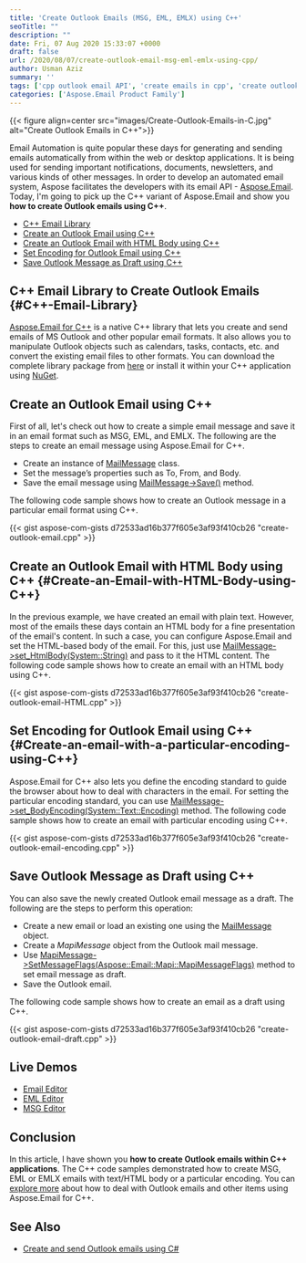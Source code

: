 ```yaml
---
title: 'Create Outlook Emails (MSG, EML, EMLX) using C++'
seoTitle: ""
description: ""
date: Fri, 07 Aug 2020 15:33:07 +0000
draft: false
url: /2020/08/07/create-outlook-email-msg-eml-emlx-using-cpp/
author: Usman Aziz
summary: ''
tags: ['cpp outlook email API', 'create emails in cpp', 'create outlook emails in cpp', 'save outlook email as draft in cpp']
categories: ['Aspose.Email Product Family']
---
```




{{< figure align=center src="images/Create-Outlook-Emails-in-C.jpg" alt="Create Outlook Emails in C++">}}


Email Automation is quite popular these days for generating and sending emails automatically from within the web or desktop applications. It is being used for sending important notifications, documents, newsletters, and various kinds of other messages. In order to develop an automated email system, Aspose facilitates the developers with its email API - [Aspose.Email][1]. Today, I'm going to pick up the C++ variant of Aspose.Email and show you **how to create Outlook emails using C++**.

*   [C++ Email Library][2]
*   [Create an Outlook Email using C++][3]
*   [Create an Outlook Email with HTML Body using C++][4]
*   [Set Encoding for Outlook Email using C++][5]
*   [Save Outlook Message as Draft using C++][6]

## C++ Email Library to Create Outlook Emails {#C++-Email-Library}

[Aspose.Email for C++][7] is a native C++ library that lets you create and send emails of MS Outlook and other popular email formats. It also allows you to manipulate Outlook objects such as calendars, tasks, contacts, etc. and convert the existing email files to other formats. You can download the complete library package from [here][8] or install it within your C++ application using [NuGet][9].

## Create an Outlook Email using C++

First of all, let's check out how to create a simple email message and save it in an email format such as MSG, EML, and EMLX. The following are the steps to create an email message using Aspose.Email for C++.

*   Create an instance of [MailMessage][10] class.
*   Set the message’s properties such as To, From, and Body.
*   Save the email message using [MailMessage->Save()][11] method.

The following code sample shows how to create an Outlook message in a particular email format using C++.

{{< gist aspose-com-gists d72533ad16b377f605e3af93f410cb26 "create-outlook-email.cpp" >}}

## Create an Outlook Email with HTML Body using C++ {#Create-an-Email-with-HTML-Body-using-C++}

In the previous example, we have created an email with plain text. However, most of the emails these days contain an HTML body for a fine presentation of the email's content. In such a case, you can configure Aspose.Email and set the HTML-based body of the email. For this, just use [MailMessage->set\_HtmlBody(System::String)][12] and pass to it the HTML content. The following code sample shows how to create an email with an HTML body using C++.

{{< gist aspose-com-gists d72533ad16b377f605e3af93f410cb26 "create-outlook-email-HTML.cpp" >}}

## Set Encoding for Outlook Email using C++ {#Create-an-email-with-a-particular-encoding-using-C++}

Aspose.Email for C++ also lets you define the encoding standard to guide the browser about how to deal with characters in the email. For setting the particular encoding standard, you can use [MailMessage->set\_BodyEncoding(System::Text::Encoding)][13] method. The following code sample shows how to create an email with particular encoding using C++.

{{< gist aspose-com-gists d72533ad16b377f605e3af93f410cb26 "create-outlook-email-encoding.cpp" >}}

## Save Outlook Message as Draft using C++

You can also save the newly created Outlook email message as a draft. The following are the steps to perform this operation:

*   Create a new email or load an existing one using the [MailMessage][14] object.
*   Create a _MapiMessage_ object from the Outlook mail message.
*   Use [MapiMessage->SetMessageFlags(Aspose::Email::Mapi::MapiMessageFlags)][15] method to set email message as draft.
*   Save the Outlook email.

The following code sample shows how to create an email as a draft using C++.

{{< gist aspose-com-gists d72533ad16b377f605e3af93f410cb26 "create-outlook-email-draft.cpp" >}}

## Live Demos

*   [Email Editor][16]
*   [EML Editor][17]
*   [MSG Editor][18]

## Conclusion

In this article, I have shown you **how to create Outlook emails within C++ applications**. The C++ code samples demonstrated how to create MSG, EML or EMLX emails with text/HTML body or a particular encoding. You can [explore more][19] about how to deal with Outlook emails and other items using Aspose.Email for C++.

## See Also

*   [Create and send Outlook emails using C#][20]




[1]: https://products.aspose.com/email
[2]: #C++-Email-Library
[3]: #Create-Email-Messages-using-C++
[4]: #Create-an-Email-with-HTML-Body-using-C++
[5]: #Create-an-email-with-a-particular-encoding-using-C++
[6]: #Save-Outlook-Message-as-Draft-using-C++
[7]: https://products.aspose.com/email/cpp
[8]: https://downloads.aspose.com/email/cpp
[9]: https://www.nuget.org/packages/Aspose.email.cpp
[10]: https://apireference.aspose.com/email/cpp/class/aspose.email.mail_message
[11]: https://apireference.aspose.com/email/cpp/class/aspose.email.mail_message#a41d3ada3ca8b7ca8130629b616f0b91c
[12]: https://apireference.aspose.com/email/cpp/class/aspose.email.mail_message#a23c43a950d6fe4331e62dbb2824a5864
[13]: https://apireference.aspose.com/email/cpp/class/aspose.email.mail_message#a79c9d4b420c46995cb8311dcad05c300
[14]: https://apireference.aspose.com/email/cpp/class/aspose.email.mail_message
[15]: https://apireference.aspose.com/email/cpp/class/aspose.email.mapi.mapi_message_item_base#a4493e690628abea578a38b9c8a335eca
[16]: https://products.aspose.app/email/editor
[17]: https://products.aspose.app/email/editor/eml
[18]: https://products.aspose.app/email/editor/msg
[19]: https://docs.aspose.com/email/cpp/
[20]: https://blog.aspose.com/2020/01/23/create-send-outlook-email-eml-msg-csharp-net-core/





